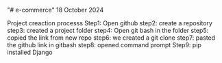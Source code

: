 "# e-commerce"
18 October 2024

Project creaction processs
Step1: Open github
step2: create a repository
step3: created a project folder
step4: Open git bash in the folder
step5: copied the link from new repo
step6: we created a git clone
step7: pasted the github link in gitbash
step8: opened command prompt
Step9: pip installed Django
